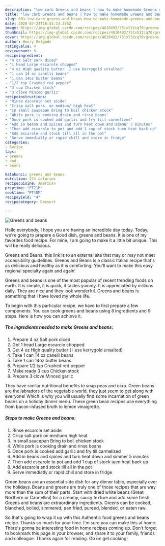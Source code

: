 ```yaml
---
description: "low carb Greens and beans | how to make homemade Greens and beans"
title: "low carb Greens and beans | how to make homemade Greens and beans"
slug: 803-low-carb-greens-and-beans-how-to-make-homemade-greens-and-beans
date: 2020-07-24T16:55:14.355Z
image: https://img-global.cpcdn.com/recipes/4810492/751x532cq70/greens-and-beans-recipe-main-photo.jpg
thumbnail: https://img-global.cpcdn.com/recipes/4810492/751x532cq70/greens-and-beans-recipe-main-photo.jpg
cover: https://img-global.cpcdn.com/recipes/4810492/751x532cq70/greens-and-beans-recipe-main-photo.jpg
author: Henry Delgado
ratingvalue: 4
reviewcount: 8
recipeingredient:
- "4 oz Salt pork diced"
- "1 head Large escarole chopped"
- "4 oz High quality butter  I use kerrygold unsalted"
- "1 can 14 oz canelli beans"
- "1 can 14oz butter beans"
- "1/2 tsp Crushed red pepper"
- "3 cup Chicken stock"
- "3 clove Minced garlic"
recipeinstructions:
- "Rinse escarole set aside"
- "Crisp salt pork  on medium/ high heat"
- "In small saucepan Bring to boil chicken stock"
- "While pork is cooking drain and rinse beans"
- "Once pork is cooked add garlic and fry till carmelized"
- "Add in beans and spices and turn heat down and simmer 5 minutes"
- "Then add escarole to pot and add 1 cup of stock tuen heat back up"
- "Add escarole and stock till all in the pot"
- "Serve immediatly or rapid chill and store in fridge"
categories:
- Recipe
tags:
- greens
- and
- beans

katakunci: greens and beans 
nutrition: 244 calories
recipecuisine: American
preptime: "PT21M"
cooktime: "PT48M"
recipeyield: "4"
recipecategory: Dessert

---
```



![Greens and beans](https://img-global.cpcdn.com/recipes/4810492/751x532cq70/greens-and-beans-recipe-main-photo.jpg)

Hello everybody, I hope you are having an incredible day today. Today, we're going to prepare a Good dish, greens and beans. It is one of my favorites food recipe. For mine, I am going to make it a little bit unique. This will be really delicious.

Greens and Beans. this link is to an external site that may or may not meet accessibility guidelines. Greens and Beans is a classic Italian recipe that&#39;s as delicious and healthy as it is comforting. You&#39;ll want to make this easy regional specialty again and again!

Greens and beans is one of the most popular of recent trending foods on earth. It is simple, it is quick, it tastes yummy. It is appreciated by millions daily. They are nice and they look wonderful. Greens and beans is something that I have loved my whole life.


To begin with this particular recipe, we have to first prepare a few components. You can cook greens and beans using 8 ingredients and 9 steps. Here is how you can achieve it.

<!--inarticleads1-->

##### The ingredients needed to make Greens and beans:

1. Prepare 4 oz Salt pork diced
1. Get 1 head Large escarole chopped
1. Get 4 oz High quality butter ( I use kerrygold unsalted)
1. Take 1 can 14 oz canelli beans
1. Take 1 can 14oz butter beans
1. Prepare 1/2 tsp Crushed red pepper
1. Make ready 3 cup Chicken stock
1. Prepare 3 clove Minced garlic


They have similar nutritional benefits to snap peas and okra. Green beans are the labradors of the vegetable world, they just seem to get along with everyone! Which is why you will usually find some incarnation of green beans on a holiday dinner menu. These green bean recipes use everything from bacon-infused broth to lemon vinaigrette. 

<!--inarticleads2-->

##### Steps to make Greens and beans:

1. Rinse escarole set aside
1. Crisp salt pork  on medium/ high heat
1. In small saucepan Bring to boil chicken stock
1. While pork is cooking drain and rinse beans
1. Once pork is cooked add garlic and fry till carmelized
1. Add in beans and spices and turn heat down and simmer 5 minutes
1. Then add escarole to pot and add 1 cup of stock tuen heat back up
1. Add escarole and stock till all in the pot
1. Serve immediatly or rapid chill and store in fridge


Green beans are an essential side dish for any dinner table, especially over the holidays. Beans and greens are truly one of those recipes that are way more than the sum of their parts. Start with dried white beans (Great Northern or Cannellini) for a creamy, saucy texture and add some fresh. Greens and beans are extraordinary ingredients. Greens can be cooked, blanched, boiled, simmered, pan fried, pureed, blended, or eaten raw. 

So that's going to wrap it up with this Authentic food greens and beans recipe. Thanks so much for your time. I'm sure you can make this at home. There's gonna be interesting food in home recipes coming up. Don't forget to bookmark this page in your browser, and share it to your family, friends and colleague. Thanks again for reading. Go on get cooking!
